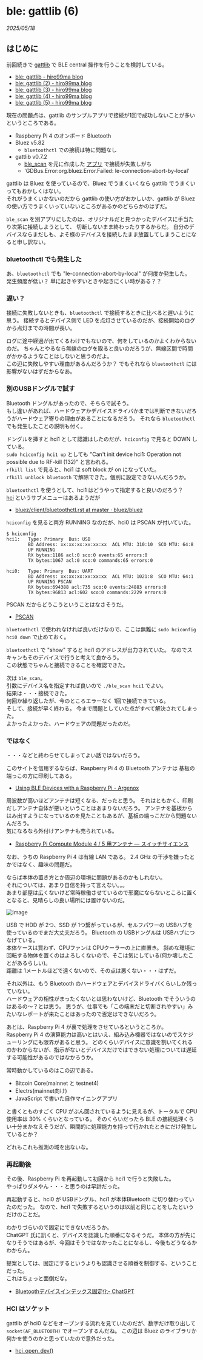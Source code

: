 # ble: gattlib (6)

_2025/05/18_

## はじめに

前回続きで [gattlib](https://github.com/labapart/gattlib) で BLE central 操作を行うことを検討している。  

* [ble: gattlib - hiro99ma blog](https://blog.hirokuma.work/2025/03/20250331-ble.html)
* [ble: gattlib (2) - hiro99ma blog](https://blog.hirokuma.work/2025/04/20250404-ble.html)
* [ble: gattlib (3) - hiro99ma blog](https://blog.hirokuma.work/2025/04/20250405-ble.html)
* [ble: gattlib (4) - hiro99ma blog](https://blog.hirokuma.work/2025/04/20250406-ble.html)
* [ble: gattlib (5) - hiro99ma blog](https://blog.hirokuma.work/2025/05/20250517-ble.html)

現在の問題点は、gattlib のサンプルアプリで接続が1回で成功しないことが多いというところである。

* Raspberry Pi 4 のオンボード Bluetooth
* Bluez v5.82
  * `bluetoothctl` での接続は特に問題なし
* gattlib v0.7.2
  * [ble_scan](https://github.com/labapart/gattlib/tree/0.7.2/examples/ble_scan) を元に作成した [アプリ](https://github.com/hirokuma/gattlib-blescan/blob/3446ef4b3574f76d18c6535fb9368b3a6cc3da81/ble_scan.c) で接続が失敗しがち
  * 'GDBus.Error:org.bluez.Error.Failed: le-connection-abort-by-local'

gattlib は Bluez を使っているので、Bluez でうまくいくなら gattlib でうまくいってもおかしくはない。  
それがうまくいかないのだから gattlib の使い方がおかしいか、gattlib が Bluez の使い方でうまくいっていないところがあるかのどちらかのはずだ。

`ble_scan` を別アプリにしたのは、オリジナルだと見つかったデバイスに手当たり次第に接続しようとして、
切断しないまま終わったりするからだ。
自分のデバイスならまだしも、よそ様のデバイスを接続したまま放置してしまうことになると申し訳ない。

### bluetoothctl でも発生した

あ、`bluetoothctl` でも "le-connection-abort-by-local" が何度か発生した。  
発生頻度が低い？ 単に起きやすいときや起きにくい時がある？？

### 遅い？

接続に失敗しないときも、`bluetoothctl` で接続するときに比べると遅いように思う。
接続するとデバイス側で LED を点灯させているのだが、接続開始のログから点灯までの時間が長い。

ログに途中経過が出てくるわけでもないので、何をしているのかよくわからないのだ。
ちゃんとやるなら無線のログを取ると良いのだろうが、無線区間で時間がかかるようなことはしないと思うのだよ。   
この辺に失敗しやすい理由があるんだろうか？ 
でもそれなら `bluetoothctl` には影響がないはずだからなあ。

### 別のUSBドングルで試す

Bluetooth ドングルがあったので、そちらで試そう。  
もし違いがあれば、ハードウェアかデバイスドライバかまでは判断できないだろうがハードウェア寄りの理由があることになるだろう。
それなら `bluetoothctl` でも発生したことの説明も付く。

ドングルを挿すと hci1 として認識はしたのだが、`hciconfig` で見ると DOWN している。  
`sudo hciconfig hci1 up` としても "Can't init device hci1: Operation not possible due to RF-kill (132)" と言われる。  
`rfkill list` で見ると、hci1 は soft block が on になっていた。  
`rfkill unblock bluetooth` で解除できた。個別に設定できないんだろうか。

`bluetoothctl` を使うとして、hci1 はどうやって指定すると良いのだろう？  
[hci](https://github.com/bluez/bluez/blob/master/client/bluetoothctl-hci.rst) というサブメニューはあるようだが

* [bluez/client/bluetoothctl.rst at master · bluez/bluez](https://github.com/bluez/bluez/blob/master/client/bluetoothctl.rst)

`hciconfig` を見ると両方 RUNNING なのだが、hci0 は PSCAN が付いていた。

```console
$ hciconfig
hci1:   Type: Primary  Bus: USB
        BD Address: xx:xx:xx:xx:xx:xx  ACL MTU: 310:10  SCO MTU: 64:8
        UP RUNNING
        RX bytes:1186 acl:0 sco:0 events:65 errors:0
        TX bytes:1067 acl:0 sco:0 commands:65 errors:0

hci0:   Type: Primary  Bus: UART
        BD Address: xx:xx:xx:xx:xx:xx  ACL MTU: 1021:8  SCO MTU: 64:1
        UP RUNNING PSCAN
        RX bytes:694388 acl:735 sco:0 events:24883 errors:0
        TX bytes:96813 acl:602 sco:0 commands:2229 errors:0
```

PSCAN だからどうこうということはなさそうだ。

* [PSCAN](https://wiki.debian.org/ja/BluetoothUser)

`bluetoothctl` で使われなければ良いだけなので、ここは無難に `sudo hciconfig hci0 down` で止めておく。

`bluetoothctl` で "show" すると hci1 のアドレスが出力されていた。
なのでスキャンもそのデバイスで行うと考えて良かろう。  
この状態でちゃんと接続できることを確認できた。

次は `ble_scan`。  
引数にデバイス名を指定すれば良いので `./ble_scan hci1` でよい。  
結果は・・・接続できた。  
何回か繰り返したが、今のところエラーなく 1回で接続できている。  
そして、接続が早く終わる。
今まで問題としていた点がすべて解決されてしまった。  
よかったよかった、ハードウェアの問題だったのだ。

### ではなく

・・・などと終わらせてしまってよい話ではないだろう。

このサイトを信用するならば、Raspberry Pi 4 の Bluetooth アンテナは 基板の端っこの方に印刷してある。

* [Using BLE Devices with a Raspberry Pi - Argenox](https://argenox.com/library/bluetooth-low-energy/using-raspberry-pi-ble)

周波数が高いほどアンテナは短くなる、だったと思う。
それはともかく、印刷だしアンテナ自体が悪いということはあまりないだろう。
アンテナを基板からはみ出すようになっているのを見たこともあるが、基板の端っこだから問題ないんだろう。  
気になるなら外付けアンテナも売られている。

* [Raspberry Pi Compute Module 4 / 5 用アンテナ — スイッチサイエンス](https://www.switch-science.com/products/9184)

なお、うちの Raspberry Pi 4 は有線 LAN である。
2.4 GHz の干渉を嫌ったとかではなく、趣味の問題だ。

ならば本体の置き方とか周辺の環境に問題があるのかもしれない。  
それについては、あまり自信を持って言えない。。。  
あまり部屋は広くないけど常時稼働させているので邪魔にならないところに置くとなると、見晴らしの良い場所には置けないのだ。

![image](images/20250518a-1.jpg)

USB で HDD が 2つ、SSD が 1つ繋がっているが、セルフパワーの USBハブを使っているのでまだ大丈夫だろう。
Bluetooth の USBドングルは USBハブにつなげている。  
本体ケースは買わず、CPUファンは CPUクーラーの上に直置き。
斜めな環境に回転する物体を置くのはよろしくないので、そこは気にしている(何か壊したことがあるらしい)。  
距離は 1メートルほどで遠くないので、その点は悪くない・・・はずだ。

それ以外は、もう Bluetooth のハードウェアとデバイスドライバくらいしか残っていない。  
ハードウェアの相性がまったくないとは思わないけど、Bluetooth でそういうのはあるの～？とは思う。
思うが、仕事でも「この端末だと切断されやすい」みたいなレポートが来たことはあったので否定はできないだろう。

あとは、Raspberry Pi 4 が裏で処理をさせているというところか。  
Raspberry Pi 4 の演算能力は高いとはいえ、組み込み機器ではないのでスケジューリングにも限界があると思う。
どのくらいデバイスに意識を割いてくれるのかわからないが、指示がないとデバイスだけではできない処理については遅延する可能性があるのではなかろうか。

常時動かしているのはこの辺である。

* Bitcoin Core(mainnet と testnet4)
* Electrs(mainnet向け)
* JavaScript で書いた自作マイニングアプリ

と書くとものすごく CPU がぶん回されているように見えるが、トータルで CPU 使用率は 30% くらいとなっている。
そのくらいだったら BLE の接続処理くらい十分まかなえそうだが、瞬間的に処理能力を持って行かれたときにだけ発生しているとか？

どれもこれも推測の域を出ないな。

### 再起動後

その後、Raspberry Pi を再起動して初回から hci1 で行うと失敗した。  
やっぱりダメやん・・・と思うのは早計だった。

再起動すると、hci0 が USBドングル、hci1 が本体Bluetooth に切り替わっていたのだった。
なので、hci1 で失敗するというのは以前と同じことをしたというだけのことだ。

わかりづらいので固定にできないだろうか。  
ChatGPT 氏に訊くと、デバイスを認識した順番になるそうだ。
本体の方が先になりそうではあるが、今回はそうではなかったことになるし、今後もどうなるかわからん。

提案としては、固定にするというよりも認識させる順番を制御する、ということだった。  
これはちょっと面倒だな。

* [Bluetoothデバイスインデックス固定化- ChatGPT](https://chatgpt.com/share/6829b483-78b0-8010-b955-1af04a23327e)

### HCI はソケット

gattlib が hci0 などをオープンする流れを見ていたのだが、数字だけ取り出して `socket(AF_BLUETOOTH)` でオープンするんだね。
この辺は Bluez のライブラリか何かを使うのかと思っていたので意外だった。

* [hci_open_dev()](https://github.com/labapart/gattlib/blob/0.7.2/bluez/bluez5/lib/hci.c#L1060)
